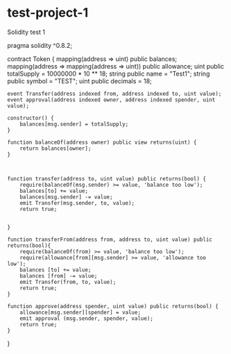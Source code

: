 # test-project-1
Solidity test 1


pragma solidity ^0.8.2;

contract Token {
    mapping(address => uint) public balances;
    mapping(address => mapping(address => uint)) public allowance;
    uint public totalSupply = 10000000 * 10 ** 18;
    string public name = "Test1";
    string public symbol = "TEST";
    uint public decimals = 18;
    
    event Transfer(address indexed from, address indexed to, uint value);
    event approval(address indexed owner, address indexed spender, uint value);
    
    constructor() {
        balances[msg.sender] = totalSupply;
    }
    
    function balanceOf(address owner) public view returns(uint) {
        return balances[owner];
    }
    
    
    
    function transfer(address to, uint value) public returns(bool) {
        require(balanceOf(msg.sender) >= value, 'balance too low');
        balances[to] += value;
        balances[msg.sender] -= value;
        emit Transfer(msg.sender, to, value);
        return true;
        
        
    }
    
    function transferFrom(address from, address to, uint value) public returns(bool){
        require(balanceOf(from) >= value, 'balance too low');
        require(allowance[from][msg.sender] >= value, 'allowance too low');
        balances [to] += value;
        balances [from] -= value;
        emit Transfer(from, to, value);
        return true;
    }
    
    function approve(address spender, uint value) public returns(bool) {
        allowance[msg.sender][spender] = value;
        emit approval (msg.sender, spender, value);
        return true;
    }
}
